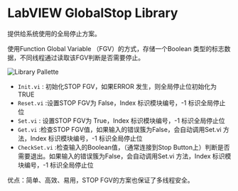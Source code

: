 # LabVIEW GlobalStop Library

提供给系统使用的全局停止方案。

使用Function Global Variable （FGV）的方式，存储一个Boolean 类型的标志数据，不同线程通过读取该FGV判断是否需要停止。

![Library Pallette](https://cloud.githubusercontent.com/assets/8196752/10752145/8288f624-7cc1-11e5-9700-e3740e08f571.png)

- `Init.vi` : 初始化STOP FGV，如果ERROR 发生，则全局停止位初始化为 TRUE
- `Reset.vi` :设置STOP FGV为 False，Index 标识模块编号，-1 标识全局停止位
- `Set.vi` : 设置STOP FGV为 True，Index 标识模块编号，-1 标识全局停止位
- `Get.vi` :检查STOP FGV值，如果输入的错误簇为False，会自动调用Set.vi 方法，Index 标识模块编号，-1 标识全局停止位
- `CheckSet.vi` :检查输入的Boolean值，（通常连接到Stop Button上）判断是否需要退出。如果输入的错误簇为False，会自动调用Set.vi 方法，Index 标识模块编号，-1 标识全局停止位

优点：简单、高效、易用，STOP FGV的方案也保证了多线程安全。
